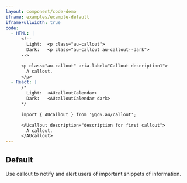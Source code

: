 ```yaml
---
layout: component/code-demo
iframe: examples/example-default
iframeFullwidth: true
code:
  - HTML: |
      <!--
        Light:  <p class="au-callout">
        Dark:   <p class="au-callout au-callout--dark">
      -->

      <p class="au-callout" aria-label="Callout description1">
        A callout.
      </p>
  - React: |
      /*
        Light:  <AUcalloutCalendar>
        Dark:   <AUcalloutCalendar dark>
      */

      import { AUcallout } from '@gov.au/callout';

      <AUcallout description="description for first callout">
        A callout.
      </AUcallout>
---
```

## Default

Use callout to notify and alert users of important snippets of information.
